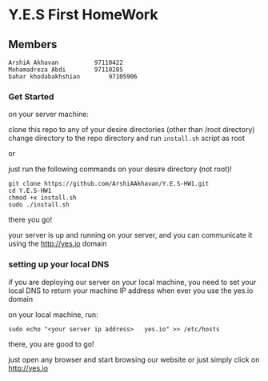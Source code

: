 # Y.E.S First HomeWork

## Members
	ArshiA Akhavan			97110422
	Mohamadreza Abdi		97110285
	bahar khodabakhshian		97105906
	
### Get Started

on your server machine:

clone this repo to any of your desire directories (other than /root directory)
change directory to the repo directory and run ```install.sh``` script as root

or

just run the following commands on your desire directory (not root)!

```
git clone https://github.com/ArshiAAkhavan/Y.E.S-HW1.git
cd Y.E.S-HW1
chmod +x install.sh
sudo ./install.sh
```

there you go!

your server is up and running on your server, and you can communicate it using the http://yes.io domain

### setting up your local DNS
if you are deploying our server on your local machine, you need to set your local DNS to return your machine IP address 
when ever you use the yes.io domain

on your local machine, run:

    sudo echo "<your server ip address>   yes.io" >> /etc/hosts
  
there, you are good to go!

 just open any browser and start browsing our website or just simply click on http://yes.io